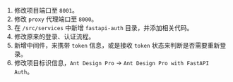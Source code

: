 1. 修改项目端口至 `8001`。
2. 修改 `proxy` 代理端口至 `8000`。
3. 在 `/src/services` 中新增 `fastapi-auth` 目录，并添加相关代码。
4. 修改原来的登录、认证流程。
5. 新增中间件，来携带 `token` 信息，或是接收 `token` 状态来判断是否需要重新登录。
6. 修改项目标识信息，`Ant Design Pro` -> `Ant Design Pro with FastAPI Auth`。
